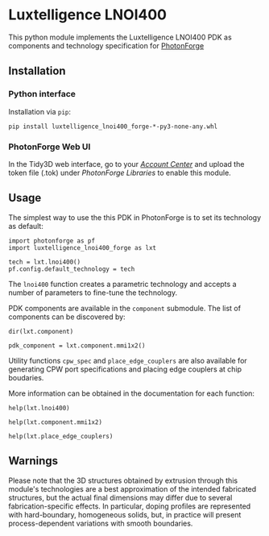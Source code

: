 # Luxtelligence LNOI400

This python module implements the Luxtelligence LNOI400 PDK as components and
technology specification for
[PhotonForge](https://docs.flexcompute.com/projects/photonforge/)


## Installation

### Python interface

Installation via `pip`:

    pip install luxtelligence_lnoi400_forge-*-py3-none-any.whl


### PhotonForge Web UI

In the Tidy3D web interface, go to your [*Account
Center*](https://tidy3d.simulation.cloud/account) and upload the token file
(.tok) under *PhotonForge Libraries* to enable this module.


## Usage

The simplest way to use the this PDK in PhotonForge is to set its technology as
default:

    import photonforge as pf
    import luxtelligence_lnoi400_forge as lxt

    tech = lxt.lnoi400()
    pf.config.default_technology = tech


The `lnoi400` function creates a parametric technology and accepts a number of
parameters to fine-tune the technology.

PDK components are available in the `component` submodule. The list of
components can be discovered by:

    dir(lxt.component)
    
    pdk_component = lxt.component.mmi1x2()


Utility functions `cpw_spec` and `place_edge_couplers` are also available for
generating CPW port specifications and placing edge couplers at chip boudaries.

More information can be obtained in the documentation for each function:

    help(lxt.lnoi400)

    help(lxt.component.mmi1x2)

    help(lxt.place_edge_couplers)


## Warnings

Please note that the 3D structures obtained by extrusion through this module's
technologies are a best approximation of the intended fabricated structures,
but the actual final dimensions may differ due to several fabrication-specific
effects. In particular, doping profiles are represented with hard-boundary,
homogeneous solids, but, in practice will present process-dependent variations
with smooth boundaries.

